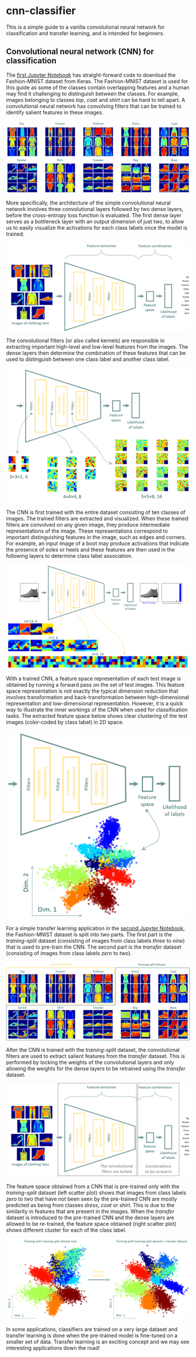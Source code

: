 # cnn-classifier

This is a simple guide to a vanilla convolutional neural network for classification and transfer learning, and is intended for beginners. 

## Convolutional neural network (CNN) for classification

The [first Jupyter Notebook](https://github.com/rsyamil/cnn-classifier/blob/master/cnn_classifier.ipynb) has straight-forward code to download the Fashion-MNIST dataset from Keras. The Fashion-MNIST dataset is used for this guide as some of the classes contain overlapping features and a human may find it challenging to distinguish between the classes. For example, images belonging to classes *top*, *coat* and *shirt* can be hard to tell apart. A convolutional neural network has convolving filters that can be trained to identify salient features in these images.

![Dataset](/readme/dataset.png)

More specifically, the architecture of the simple convolutional neural network involves three convolutional layers followed by two dense layers, before the cross-entropy loss function is evaluated. The first dense layer serves as a bottleneck layer with an output dimension of just two, to allow us to easily visualize the activations for each class labels once the model is trained. 

![Architecture](/readme/architecture.png)

The convolutional filters (or also called kernels) are responsible in extracting important high-level and low-level features from the images. The dense layers then determine the combination of these features that can be used to distinguish between one class label and another class label. 

![Filters](/readme/trained_filters.png)

The CNN is first trained with the entire dataset consisting of ten classes of images. The trained filters are extracted and visualized. When these trained filters are convolved on any given image, they produce intermediate representations of the image. These representations correspond to important distinguishing features in the image, such as edges and corners. For example, an input image of a boot may produce activations that indicate the presence of soles or heels and these features are then used in the following layers to determine class label association. 

![Activations](/readme/activations.png)

With a trained CNN, a feature space representation of each test image is obtained by running a forward pass on the set of test images. This feature space representation is not exactly the typical dimension reduction that involves transformation and back-transformation between high-dimensional representation and low-dimensional representation. However, it is a quick way to illustrate the inner workings of the CNN when used for classification tasks. The extracted feature space below shows clear clustering of the test images (color-coded by class label) in 2D space.

![Feature](/readme/feature_space.png)

For a simple transfer learning application in the [second Jupyter Notebook](https://github.com/rsyamil/cnn-classifier/blob/master/cnn-classifier_transfer_learning.ipynb), the Fashion-MNIST dataset is split into two parts. The first part is the *training-split* dataset (consisting of images from class labels *three* to *nine*) that is used to pre-train the CNN. The second part is the *transfer* dataset (consisting of images from class labels *zero* to *two*).

![Dataset_transfer](/readme/dataset_transfer.png)

After the CNN is trained with the *training-split* dataset, the convolutional filters are used to extract salient features from the *transfer* dataset. This is performed by locking the weights of the convolutional layers and only allowing the weights for the dense layers to be retrained using the *transfer* dataset.

![Architecture_transfer](/readme/architecture_transfer.png)

The feature space obtained from a CNN that is pre-trained only with the *training-split* dataset (left scatter plot) shows that images from class labels *zero* to *two* that have not been seen by the pre-trained CNN are mostly predicted as being from classes *dress*, *coat* or *shirt*. This is due to the similarity in features that are present in the images. When the *transfer* dataset is introduced to the pre-trained CNN and the dense layers are allowed to be re-trained, the feature space obtained (right scatter plot) shows different cluster for each of the class label. 

![Feature_transfer](/readme/feature_space_transfer.png)

In some applications, classifiers are trained on a very large dataset and transfer learning is done when the pre-trained model is fine-tuned on a smaller set of data. Transfer learning is an exciting concept and we may see interesting applications down the road!
